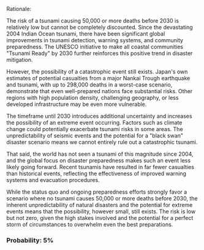 Rationale:

The risk of a tsunami causing 50,000 or more deaths before 2030 is relatively low but cannot be completely discounted. Since the devastating 2004 Indian Ocean tsunami, there have been significant global improvements in tsunami detection, warning systems, and community preparedness. The UNESCO initiative to make all coastal communities "Tsunami Ready" by 2030 further reinforces this positive trend in disaster mitigation.

However, the possibility of a catastrophic event still exists. Japan's own estimates of potential casualties from a major Nankai Trough earthquake and tsunami, with up to 298,000 deaths in a worst-case scenario, demonstrate that even well-prepared nations face substantial risks. Other regions with high population density, challenging geography, or less developed infrastructure may be even more vulnerable.

The timeframe until 2030 introduces additional uncertainty and increases the possibility of an extreme event occurring. Factors such as climate change could potentially exacerbate tsunami risks in some areas. The unpredictability of seismic events and the potential for a "black swan" disaster scenario means we cannot entirely rule out a catastrophic tsunami.

That said, the world has not seen a tsunami of this magnitude since 2004, and the global focus on disaster preparedness makes such an event less likely going forward. Recent tsunamis have resulted in far fewer casualties than historical events, reflecting the effectiveness of improved warning systems and evacuation procedures.

While the status quo and ongoing preparedness efforts strongly favor a scenario where no tsunami causes 50,000 or more deaths before 2030, the inherent unpredictability of natural disasters and the potential for extreme events means that the possibility, however small, still exists. The risk is low but not zero, given the high stakes involved and the potential for a perfect storm of circumstances to overwhelm even the best preparations.

### Probability: 5%